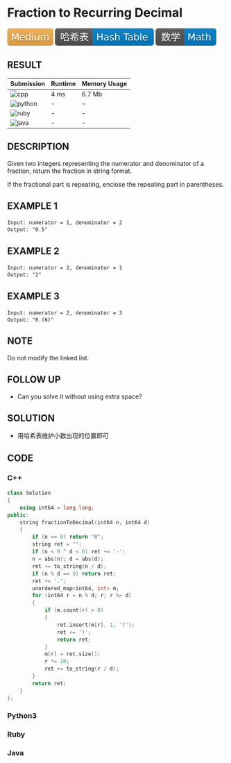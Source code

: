 # Fraction to Recurring Decimal

![Medium](../../materials/-Medium-f0ad4e.svg) ![Hash_Table](../../materials/哈希表-Hash_Table-007ec6.svg) ![Math](../../materials/数学-Math-007ec6.svg)

## RESULT

| Submission                                                        | Runtime | Memory Usage |
| ----------------------------------------------------------------- | ------- | ------------ |
| ![cpp](https://img.shields.io/badge/leetcode166-cpp-f34b7d.svg)   | 4 ms    | 6.7 Mb       |
| ![python](https://img.shields.io/badge/leetcode166-py-3572A5.svg) | -       | -            |
| ![ruby](https://img.shields.io/badge/leetcode166-rb-701516.svg)   | -       | -            |
| ![java](https://img.shields.io/badge/leetcode166-java-b07219.svg) | -       | -            |

## DESCRIPTION

Given two integers representing the numerator and denominator of a fraction, return the fraction in string format.

If the fractional part is repeating, enclose the repeating part in parentheses.

## EXAMPLE 1

```plain
Input: numerator = 1, denominator = 2
Output: "0.5"
```

## EXAMPLE 2

```plain
Input: numerator = 2, denominator = 1
Output: "2"
```

## EXAMPLE 3

```plain
Input: numerator = 2, denominator = 3
Output: "0.(6)"
```

## NOTE

Do not modify the linked list.

## FOLLOW UP

* Can you solve it without using extra space?


## SOLUTION

* 用哈希表维护小数出现的位置即可

## CODE

### C++

```cpp
class Solution
{
    using int64 = long long;
public:
    string fractionToDecimal(int64 n, int64 d)
    {
        if (n == 0) return "0";
        string ret = "";
        if (n < 0 ^ d < 0) ret += '-';
        n = abs(n); d = abs(d);
        ret += to_string(n / d);
        if (n % d == 0) return ret;
        ret += '.';
        unordered_map<int64, int> m;
        for (int64 r = n % d; r; r %= d)
        {
            if (m.count(r) > 0)
            {
                ret.insert(m[r], 1, '(');
                ret += ')';
                return ret;
            }
            m[r] = ret.size();
            r *= 10;
            ret += to_string(r / d);
        }
        return ret;
    }
};
```

### Python3


### Ruby


### Java

